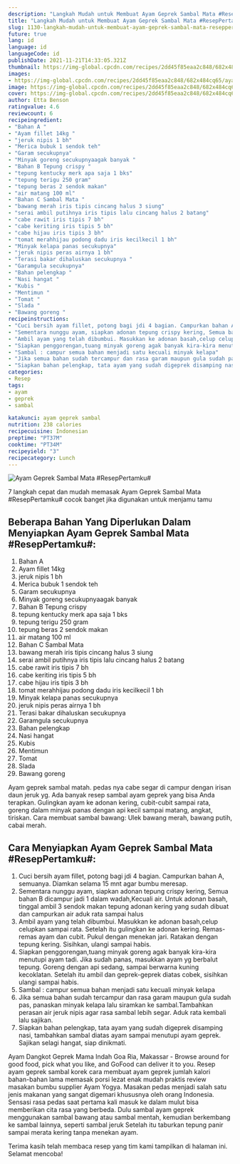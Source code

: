 ```yaml
---
description: "Langkah Mudah untuk Membuat Ayam Geprek Sambal Mata #ResepPertamku# yang Lezat"
title: "Langkah Mudah untuk Membuat Ayam Geprek Sambal Mata #ResepPertamku# yang Lezat"
slug: 1130-langkah-mudah-untuk-membuat-ayam-geprek-sambal-mata-reseppertamku-yang-lezat
future: true
lang: id
language: id
languageCode: id
publishDate: 2021-11-21T14:33:05.321Z 
thumbnail: https://img-global.cpcdn.com/recipes/2dd45f85eaa2c848/682x484cq65/ayam-geprek-sambal-mata-reseppertamku-foto-resep-utama.png
images:
- https://img-global.cpcdn.com/recipes/2dd45f85eaa2c848/682x484cq65/ayam-geprek-sambal-mata-reseppertamku-foto-resep-utama.png
image: https://img-global.cpcdn.com/recipes/2dd45f85eaa2c848/682x484cq65/ayam-geprek-sambal-mata-reseppertamku-foto-resep-utama.png
cover: https://img-global.cpcdn.com/recipes/2dd45f85eaa2c848/682x484cq65/ayam-geprek-sambal-mata-reseppertamku-foto-resep-utama.png
author: Etta Benson
ratingvalue: 4.6
reviewcount: 6
recipeingredient:
- "Bahan A "
- "Ayam fillet 14kg "
- "jeruk nipis 1 bh"
- "Merica bubuk 1 sendok teh"
- "Garam secukupnya"
- "Minyak goreng secukupnyaagak banyak "
- "Bahan B Tepung crispy "
- "tepung kentucky merk apa saja 1 bks"
- "tepung terigu 250 gram"
- "tepung beras 2 sendok makan"
- "air matang 100 ml"
- "Bahan C Sambal Mata "
- "bawang merah iris tipis cincang halus 3 siung"
- "serai ambil putihnya iris tipis lalu cincang halus 2 batang"
- "cabe rawit iris tipis 7 bh"
- "cabe keriting iris tipis 5 bh"
- "cabe hijau iris tipis 3 bh"
- "tomat merahhijau podong dadu iris kecilkecil 1 bh"
- "Minyak kelapa panas secukupnya"
- "jeruk nipis peras airnya 1 bh"
- "Terasi bakar dihaluskan secukupnya "
- "Garamgula secukupnya"
- "Bahan pelengkap "
- "Nasi hangat "
- "Kubis "
- "Mentimun "
- "Tomat "
- "Slada "
- "Bawang goreng "
recipeinstructions:
- "Cuci bersih ayam fillet, potong bagi jdi 4 bagian. Campurkan bahan A, semuanya. Diamkan selama 15 mnt agar bumbu meresap."
- "Sementara nunggu ayam, siapkan adonan tepung crispy kering, Semua bahan B dicampur jadi 1 dalam wadah,Kecuali air. Untuk adonan basah, tinggal ambil 3 sendok makan tepung adonan kering yang sudah dibuat dan campurkan air aduk rata sampai halus"
- "Ambil ayam yang telah dibumbui. Masukkan ke adonan basah,celup celupkan sampai rata. Setelah itu gulingkan ke adonan kering. Remas-remas ayam dan cubit. Pukul dengan menekan jari. Ratakan dengan tepung kering. Sisihkan, ulangi sampai habis."
- "Siapkan penggorengan,tuang minyak goreng agak banyak kira-kira menutupi ayam tadi. Jika sudah panas, masukkan ayam yg berbalut tepung. Goreng dengan api sedang, sampai berwarna kuning kecoklatan. Setelah itu ambil dan geprek-geprek diatas cobek, sisihkan ulangi sampai habis."
- "Sambal : campur semua bahan menjadi satu kecuali minyak kelapa"
- "Jika semua bahan sudah tercampur dan rasa garam maupun gula sudah pas, panaskan minyak kelapa lalu siramkan ke sambal.Tambahkan perasan air jeruk nipis agar rasa sambal lebih segar. Aduk rata kembali lalu sajikan."
- "Siapkan bahan pelengkap, tata ayam yang sudah digeprek disamping nasi, tambahkan sambal diatas ayam sampai menutupi ayam geprek. Sajikan selagi hangat, siap dinikmati."
categories:
- Resep
tags:
- ayam
- geprek
- sambal

katakunci: ayam geprek sambal 
nutrition: 238 calories
recipecuisine: Indonesian
preptime: "PT37M"
cooktime: "PT34M"
recipeyield: "3"
recipecategory: Lunch
---
```



![Ayam Geprek Sambal Mata #ResepPertamku#](https://img-global.cpcdn.com/recipes/2dd45f85eaa2c848/682x484cq65/ayam-geprek-sambal-mata-reseppertamku-foto-resep-utama.png)

7 langkah cepat dan mudah memasak  Ayam Geprek Sambal Mata #ResepPertamku# cocok banget jika digunakan untuk menjamu tamu

<!--inarticleads1-->

## Beberapa Bahan Yang Diperlukan Dalam Menyiapkan Ayam Geprek Sambal Mata #ResepPertamku#:

1. Bahan A 
1. Ayam fillet 14kg 
1. jeruk nipis 1 bh
1. Merica bubuk 1 sendok teh
1. Garam secukupnya
1. Minyak goreng secukupnyaagak banyak 
1. Bahan B Tepung crispy 
1. tepung kentucky merk apa saja 1 bks
1. tepung terigu 250 gram
1. tepung beras 2 sendok makan
1. air matang 100 ml
1. Bahan C Sambal Mata 
1. bawang merah iris tipis cincang halus 3 siung
1. serai ambil putihnya iris tipis lalu cincang halus 2 batang
1. cabe rawit iris tipis 7 bh
1. cabe keriting iris tipis 5 bh
1. cabe hijau iris tipis 3 bh
1. tomat merahhijau podong dadu iris kecilkecil 1 bh
1. Minyak kelapa panas secukupnya
1. jeruk nipis peras airnya 1 bh
1. Terasi bakar dihaluskan secukupnya 
1. Garamgula secukupnya
1. Bahan pelengkap 
1. Nasi hangat 
1. Kubis 
1. Mentimun 
1. Tomat 
1. Slada 
1. Bawang goreng 

Ayam geprek sambal matah. pedas nya cabe segar di campur dengan irisan daun jeruk yg. Ada banyak resep sambal ayam geprek yang bisa Anda terapkan. Gulingkan ayam ke adonan kering, cubit-cubit sampai rata, goreng dalam minyak panas dengan api kecil sampai matang, angkat, tiriskan. Cara membuat sambal bawang: Ulek bawang merah, bawang putih, cabai merah. 

<!--inarticleads2-->

## Cara Menyiapkan Ayam Geprek Sambal Mata #ResepPertamku#:

1. Cuci bersih ayam fillet, potong bagi jdi 4 bagian. Campurkan bahan A, semuanya. Diamkan selama 15 mnt agar bumbu meresap.
1. Sementara nunggu ayam, siapkan adonan tepung crispy kering, Semua bahan B dicampur jadi 1 dalam wadah,Kecuali air. Untuk adonan basah, tinggal ambil 3 sendok makan tepung adonan kering yang sudah dibuat dan campurkan air aduk rata sampai halus
1. Ambil ayam yang telah dibumbui. Masukkan ke adonan basah,celup celupkan sampai rata. Setelah itu gulingkan ke adonan kering. Remas-remas ayam dan cubit. Pukul dengan menekan jari. Ratakan dengan tepung kering. Sisihkan, ulangi sampai habis.
1. Siapkan penggorengan,tuang minyak goreng agak banyak kira-kira menutupi ayam tadi. Jika sudah panas, masukkan ayam yg berbalut tepung. Goreng dengan api sedang, sampai berwarna kuning kecoklatan. Setelah itu ambil dan geprek-geprek diatas cobek, sisihkan ulangi sampai habis.
1. Sambal : campur semua bahan menjadi satu kecuali minyak kelapa
1. Jika semua bahan sudah tercampur dan rasa garam maupun gula sudah pas, panaskan minyak kelapa lalu siramkan ke sambal.Tambahkan perasan air jeruk nipis agar rasa sambal lebih segar. Aduk rata kembali lalu sajikan.
1. Siapkan bahan pelengkap, tata ayam yang sudah digeprek disamping nasi, tambahkan sambal diatas ayam sampai menutupi ayam geprek. Sajikan selagi hangat, siap dinikmati.


Ayam Dangkot Geprek Mama Indah Goa Ria, Makassar - Browse around for good food, pick what you like, and GoFood can deliver it to you. Resep ayam geprek sambal korek cara membuat ayam geprek jumlah kalori bahan-bahan lama memasak porsi lezat enak mudah praktis review masakan bumbu supplier Ayam Yogya. Masakan pedas menjadi salah satu jenis makanan yang sangat digemari khususnya oleh orang Indonesia. Sensasi rasa pedas saat pertama kali masuk ke dalam mulut bisa memberikan cita rasa yang berbeda. Dulu sambal ayam geprek menggunakan sambal bawang atau sambal mentah, kemudian berkembang ke sambal lainnya, seperti sambal jeruk Setelah itu taburkan tepung panir sampai merata kering tanpa menekan ayam. 

Terima kasih telah membaca resep yang tim kami tampilkan di halaman ini. Selamat mencoba!
